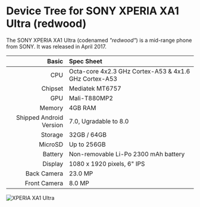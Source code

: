 Device Tree for SONY XPERIA XA1 Ultra (redwood)
==================================================

The SONY XPERIA XA1 Ultra (codenamed _"redwood"_) is a mid-range phone from SONY.
It was released in April 2017.


Basic   | Spec Sheet
-------:|:-------------------------
CPU     | Octa-core 4x2.3 GHz Cortex-A53 & 4x1.6 GHz Cortex-A53
Chipset | Mediatek MT6757
GPU     | Mali-T880MP2
Memory  | 4GB RAM
Shipped Android Version | 7.0, Ugradable to 8.0
Storage | 32GB / 64GB
MicroSD | Up to 256GB
Battery | Non-removable Li-Po 2300 mAh battery
Display | 1080 x 1920 pixels, 6" IPS
Back Camera | 23.0 MP
Front Camera | 8.0 MP

![XPERIA XA1 Ultra](https://fdn2.gsmarena.com/vv/pics/sony/sony-xperia-xa1-ultra-2017-1.jpg "SONY XPERIA XA1 Ultra")

